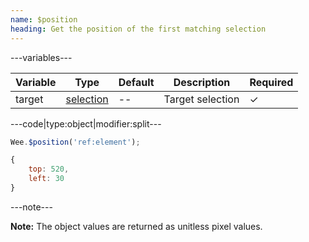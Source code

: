 ```yaml
---
name: $position
heading: Get the position of the first matching selection
---
```


---variables---

| Variable | Type | Default | Description | Required |
| -- | -- | -- | -- | -- |
| target | [selection](/script#selection) | -- | Target selection | ✓ |

---code|type:object|modifier:split---

```javascript
Wee.$position('ref:element');
```

```javascript
{
	top: 520,
	left: 30
}
```

---note---

**Note:** The object values are returned as unitless pixel values.
